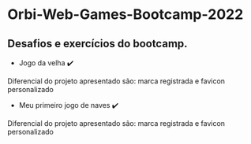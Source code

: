 # Orbi-Web-Games-Bootcamp-2022
## Desafios e exercícios do bootcamp.
- Jogo da velha :heavy_check_mark:

Diferencial do projeto apresentado são: marca registrada e favicon personalizado

- Meu primeiro jogo de naves  :heavy_check_mark:

Diferencial do projeto apresentado são: marca registrada e favicon personalizado
